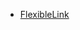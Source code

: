 - [FlexibleLink](./FlexibleLink)

<!--

- [slides](./slides)
  - https://kanarus.github.io/SystemEngineeringExperiment2025/FlexibleLink

-->
